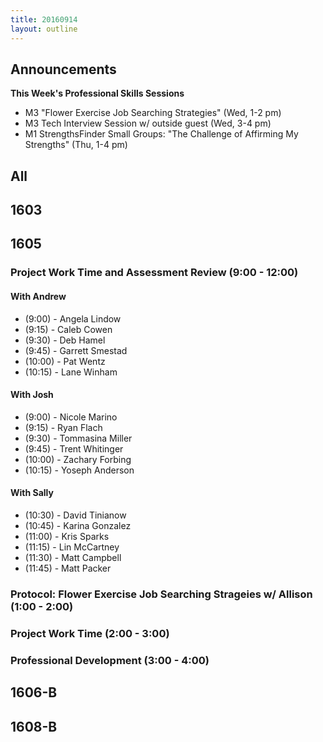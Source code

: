 ```yaml
---
title: 20160914
layout: outline
---
```


## Announcements
**This Week's Professional Skills Sessions**

* M3 "Flower Exercise Job Searching Strategies" (Wed, 1-2 pm)
* M3 Tech Interview Session w/ outside guest (Wed, 3-4 pm)
* M1 StrengthsFinder Small Groups: "The Challenge of Affirming My Strengths" (Thu, 1-4 pm)

## All

## 1603


## 1605

### Project Work Time and Assessment Review (9:00 - 12:00)

#### With Andrew

* (9:00)  - Angela Lindow
* (9:15)  - Caleb Cowen
* (9:30)  - Deb Hamel
* (9:45)  - Garrett Smestad
* (10:00) - Pat Wentz
* (10:15) - Lane Winham

#### With Josh

* (9:00)  - Nicole Marino
* (9:15)  - Ryan Flach
* (9:30)  - Tommasina Miller
* (9:45)  - Trent Whitinger
* (10:00) - Zachary Forbing
* (10:15) - Yoseph Anderson

#### With Sally

* (10:30) - David Tinianow
* (10:45) - Karina Gonzalez
* (11:00) - Kris Sparks
* (11:15) - Lin McCartney
* (11:30) - Matt Campbell
* (11:45) - Matt Packer

### Protocol: Flower Exercise Job Searching Strageies w/ Allison (1:00 - 2:00)

### Project Work Time (2:00 - 3:00)

### Professional Development (3:00 - 4:00)

## 1606-B


## 1608-B
